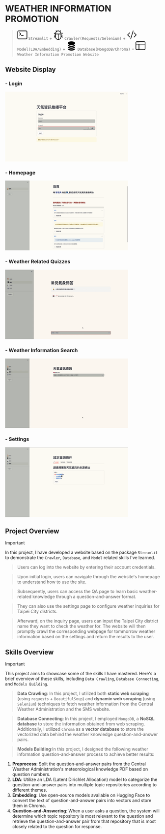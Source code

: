 # WEATHER INFORMATION PROMOTION

> ![streamlit-svg](./readme_source/terminal.svg) `Streamlit` + ![crawler-svg](./readme_source/bug.svg) `Crawler(Requests/Selenium)` + ![models-svg](./readme_source/code-slash.svg) `Model(LDA/Embedding)` + ![database-svg](./readme_source/database-fill.svg) `Database(MongoDB/Chroma)` = ![website-svg](./readme_source/window-sidebar.svg) `Weather Information Promotion Website`

## Website Display
### - Login
<img width="400" src="./readme_source/login_page.png">

### - Homepage
<img width="400" src="./readme_source/homepage.png">

### - Weather Related Quizzes
<img width="400" src="./readme_source/qa_page.gif">

### - Weather Information Search
<img width="400" src="./readme_source/search_page.gif">

### - Settings
<img width="400" src="./readme_source/settings_page.png">

## Project Overview
> [!IMPORTANT]
> In this project, I have developed a website based on the package `Streamlit` to demonstrate the `Crawler`, `Database`, and `Model` related skills I've learned.

> Users can log into the website by entering their account credentials.

> Upon initial login, users can navigate through the website's homepage to understand how to use the site.

> Subsequently, users can access the QA page to learn basic weather-related knowledge through a question-and-answer format.

> They can also use the settings page to configure weather inquiries for Taipei City districts.

> Afterward, on the inquiry page, users can input the Taipei City district name they want to check the weather for.
The website will then promptly crawl the corresponding webpage for tommorrow weather information based on the settings and return the results to the user.

## Skills Overview
> [!IMPORTANT]
> This project aims to showcase some of the skills I have mastered. Here's a brief overview of these skills, including `Data Crawling`, `Database Connecting`, and `Models Building`.

> **Data Crawling**: In this project, I utilized both **static web scraping** (using `requests` + `BeautifulSoup`) and **dynamic web scraping** (using `Selenium`) techniques to fetch weather information from the Central Weather Administration and the SMS website.

> **Database Connecting**: In this project, I employed `MongoDB`, a **NoSQL database** to store the information obtained from web scraping. Additionally, I utilized `Chroma` as a **vector database** to store the vectorized data behind the weather knowledge question-and-answer pairs.

> **Models Building**:In this project, I designed the following weather information question-and-answer process to achieve better results:
1. **Preprocess**: Split the question-and-answer pairs from the Central Weather Administration's meteorological knowledge PDF based on question numbers.
2. **LDA**: Utilize an LDA (Latent Dirichlet Allocation) model to categorize the question-and-answer pairs into multiple topic repositories according to different themes.
3. **Embedding**: Use open-source models available on Hugging Face to convert the text of question-and-answer pairs into vectors and store them in Chroma.
4. **Question-and-Answering**: When a user asks a question, the system will determine which topic repository is most relevant to the question and retrieve the question-and-answer pair from that repository that is most closely related to the question for response.
